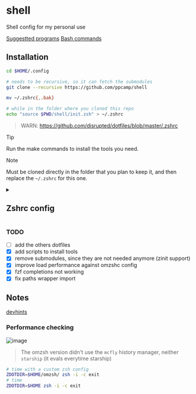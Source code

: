 # shell
Shell config for my personal use

[Suggestted programs](https://gist.github.com/ppcamp/91dd1fc9ae5f3c78026617720e26795e)
[Bash commands](https://gist.github.com/ppcamp/14f3f5cdc71e66d955e21043ec5d27b7)

## Installation

```sh
cd $HOME/.config

# needs to be recursive, so it can fetch the submodules
git clone --recursive https://github.com/ppcamp/shell

mv ~/.zshrc{,.bak}

# while in the folder where you cloned this repo
echo "source $PWD/shell/init.zsh" > ~/.zshrc
```

> WARN: https://github.com/disrupted/dotfiles/blob/master/.zshrc



> [!TIP]
> Run the make commands to install the tools you need.

> [!NOTE]
>
> Must be cloned directly in the folder that you plan to keep it, and then
> replace the `~/.zshrc` for this one.

<details><summary><h2>Zshrc config</h2></summary>

Put this at the end of `$HOME/.zshrc` to load the rest of the config
See `internal/utils/loaders:add_path_if_exec` for more details.

> Check it out the `make configure-paths` command.

```sh
############################## Go
#$ go env GOPATH | xcp
export PATH="$PATH:$HOME/.asdf/installs/golang/1.24.0/packages/bin"
############################## Rust crates
#$ rustc --print sysroot | xargs -I{} realpath "{}/../../bin" | xcp
export CARGO_FOLDER="$HOME/.asdf/installs/rust/1.85.0/bin"
export PATH="$PATH:$CARGO_FOLDER"
############################## node
#$ npm config get prefix | xcp
export PATH="$PATH:$HOME/.asdf/installs/nodejs/lts"
############################## python env
source "$HOME/.cache/venv/bin/activate"
```

Example of `$HOME/.zshrc`:

```sh
# load zen config
source $HOME/.config/shell/init.zsh


############################## Go
#$ go env GOPATH | xcp
export PATH="$PATH:/home/asapcard-note-h1y/go"
############################## Rust crates
#$ rustc --print sysroot | xargs -I{} realpath "{}/../../bin" | xcp
# export CARGO_FOLDER=""
# export PATH="$PATH:$CARGO_FOLDER"
############################## node
#$ npm config get prefix | xcp
export PATH="$PATH:/home/asapcard-note-h1y/.asdf/installs/nodejs/20.18.3"


############################# SSH Agent plugin config
zstyle :omz:plugins:ssh-agent agent-forwarding yes
zstyle :omz:plugins:ssh-agent lifetime 1h
zstyle :omz:plugins:ssh-agent identities ~/.ssh/{bitbucket_,sftp_*}
zstyle :omz:plugins:ssh-agent quiet yes

zinit ice wait"0a" lucid
zinit light $HOME/.config/shell/plugins/ssh-agent
```

</details>

### TODO

- [ ] add the others dotfiles
- [x] add scripts to install tools
- [x] remove submodules, since they are not needed anymore (zinit support)
- [x] improve load performance against omzshc config
- [x] fzf completions not working
- [x] fix paths wrapper import

## Notes

[devhints]

### Performance checking

![image](https://github.com/user-attachments/assets/47572735-5adf-442f-b96f-5363b7f6d51c)


> The omzsh version didn't use the `mcfly` history manager, neither `starship` (it evals everytime starship)

```sh
# time with a custom zsh config
ZDOTDIR=$HOME/omzsh/ zsh -i -c exit
# time
ZDOTDIR=$HOME zsh -i -c exit
```

<!-- # Fetch latest version from GitHub API -->
<!-- # LATEST_VERSION=$(curl -s https://api.github.com/repos/junegunn/fzf/releases/latest | grep tag_name | cut -d '"' -f 4) -->

[devhints]: https://devhints.io/
